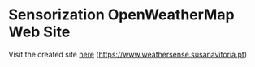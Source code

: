 # Sensorization OpenWeatherMap Web Site

Visit the created site [here](https://www.weathersense.susanavitoria.pt/) (https://www.weathersense.susanavitoria.pt)
